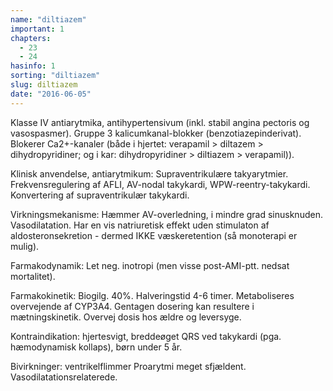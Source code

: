 ```yaml
---
name: "diltiazem"
important: 1
chapters:
  - 23
  - 24
hasinfo: 1
sorting: "diltiazem"
slug: diltiazem
date: "2016-06-05"
---
```


Klasse IV antiarytmika, antihypertensivum (inkl. stabil angina pectoris og
vasospasmer). Gruppe 3 kalicumkanal-blokker (benzotiazepinderivat). Blokerer
Ca2+-kanaler (både i hjertet: verapamil > diltazem > dihydropyridiner; og i kar:
dihydropyridiner > diltiazem > verapamil)).

Klinisk anvendelse, antiarytmikum: Supraventrikulære takyarytmier.
Frekvensregulering af AFLI, AV-nodal takykardi, WPW-reentry-takykardi.
Konvertering af supraventrikulær takykardi.

Virkningsmekanisme: Hæmmer AV-overledning, i mindre grad sinusknuden.
Vasodilatation. Har en vis natriuretisk effekt uden stimulaton af
aldosteronsekretion - dermed IKKE væskeretention (så monoterapi er mulig).

Farmakodynamik: Let neg. inotropi (men visse post-AMI-ptt. nedsat mortalitet).

Farmakokinetik: Biogilg. 40%. Halveringstid 4-6 timer. Metaboliseres overvejende
af CYP3A4. Gentagen dosering kan resultere i mætningskinetik. Overvej dosis hos
ældre og leversyge.

Kontraindikation: hjertesvigt, breddeøget QRS ved takykardi (pga. hæmodynamisk
kollaps), børn under 5 år.

Bivirkninger: ventrikelflimmer Proarytmi meget sfjældent.
Vasodilatationsrelaterede.
